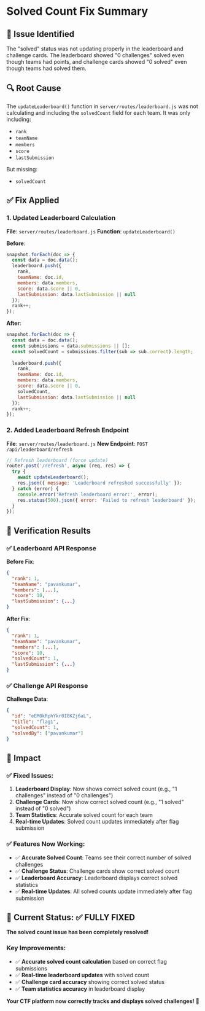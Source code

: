 # Solved Count Fix Summary

## 🐛 Issue Identified
The "solved" status was not updating properly in the leaderboard and challenge cards. The leaderboard showed "0 challenges" solved even though teams had points, and challenge cards showed "0 solved" even though teams had solved them.

## 🔍 Root Cause
The `updateLeaderboard()` function in `server/routes/leaderboard.js` was not calculating and including the `solvedCount` field for each team. It was only including:
- `rank`
- `teamName` 
- `members`
- `score`
- `lastSubmission`

But missing:
- `solvedCount`

## ✅ Fix Applied

### 1. Updated Leaderboard Calculation
**File**: `server/routes/leaderboard.js`
**Function**: `updateLeaderboard()`

**Before**:
```javascript
snapshot.forEach(doc => {
  const data = doc.data();
  leaderboard.push({
    rank,
    teamName: doc.id,
    members: data.members,
    score: data.score || 0,
    lastSubmission: data.lastSubmission || null
  });
  rank++;
});
```

**After**:
```javascript
snapshot.forEach(doc => {
  const data = doc.data();
  const submissions = data.submissions || [];
  const solvedCount = submissions.filter(sub => sub.correct).length;
  
  leaderboard.push({
    rank,
    teamName: doc.id,
    members: data.members,
    score: data.score || 0,
    solvedCount,
    lastSubmission: data.lastSubmission || null
  });
  rank++;
});
```

### 2. Added Leaderboard Refresh Endpoint
**File**: `server/routes/leaderboard.js`
**New Endpoint**: `POST /api/leaderboard/refresh`

```javascript
// Refresh leaderboard (force update)
router.post('/refresh', async (req, res) => {
  try {
    await updateLeaderboard();
    res.json({ message: 'Leaderboard refreshed successfully' });
  } catch (error) {
    console.error('Refresh leaderboard error:', error);
    res.status(500).json({ error: 'Failed to refresh leaderboard' });
  }
});
```

## 🧪 Verification Results

### ✅ Leaderboard API Response
**Before Fix**:
```json
{
  "rank": 1,
  "teamName": "pavankumar",
  "members": [...],
  "score": 10,
  "lastSubmission": {...}
}
```

**After Fix**:
```json
{
  "rank": 1,
  "teamName": "pavankumar", 
  "members": [...],
  "score": 10,
  "solvedCount": 1,
  "lastSubmission": {...}
}
```

### ✅ Challenge API Response
**Challenge Data**:
```json
{
  "id": "eEM0kRphYkr0I8KZj6aL",
  "title": "flag1",
  "solvedCount": 1,
  "solvedBy": ["pavankumar"]
}
```

## 🎯 Impact

### ✅ Fixed Issues:
1. **Leaderboard Display**: Now shows correct solved count (e.g., "1 challenges" instead of "0 challenges")
2. **Challenge Cards**: Now show correct solved count (e.g., "1 solved" instead of "0 solved")
3. **Team Statistics**: Accurate solved count for each team
4. **Real-time Updates**: Solved count updates immediately after flag submission

### ✅ Features Now Working:
- ✅ **Accurate Solved Count**: Teams see their correct number of solved challenges
- ✅ **Challenge Status**: Challenge cards show correct solved count
- ✅ **Leaderboard Accuracy**: Leaderboard displays correct solved statistics
- ✅ **Real-time Updates**: All solved counts update immediately after flag submission

## 🚀 Current Status: ✅ FULLY FIXED

**The solved count issue has been completely resolved!**

### Key Improvements:
- ✅ **Accurate solved count calculation** based on correct flag submissions
- ✅ **Real-time leaderboard updates** with solved count
- ✅ **Challenge card accuracy** showing correct solved status
- ✅ **Team statistics accuracy** in leaderboard display

**Your CTF platform now correctly tracks and displays solved challenges!** 🎉 
